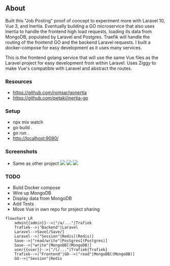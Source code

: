 ## About 

Built this "Job Posting" proof of concept to experiment more with Laravel 10, Vue 3, and Inertia. Eventually building a GO microservice that also uses Inertia to handle the frontend high load requests, loading its data from MongoDB, populated by Laravel and Postgres. Traefik will handle the routing of the frontend GO and the backend Laravel requests. I built a docker-compose for easy development as it uses many services.

This is the frontend golang service that will use the same Vue files as the Laravel project for easy development from within Laravel.
Uses Ziggy to make Vue's compatible with Laravel and abstract the routes.

### Resources
- https://github.com/romsar/gonertia
- https://github.com/petaki/inertia-go

### Setup
- npx mix watch
- go build .
- go run .
- [http://localhost:9080/](http://localhost:9080/)

### Screenshots
- Same as other project
![](./readme/list.png)
![](./readme/create.png)
![](./readme/view.png)

### TODO
- Build Docker compose
- Wire up MongoDB
- Display data from MongoDB
- Add Tests
- Move Vue in own repo for project sharing

```mermaid
flowchart LR
    admin{{admin}}-->|"/a/..."|Trafiek
    Trafiek-->|"Backend"|Laravel
    Laravel-->Save[/Save/]
    Laravel-->|"Session"|Redis[(Redis)]
    Save-->|"read/write"|Postgres[(Postgres)]
    Save-->|"write"|MongoDB[(MongoDB)]
    user{{user}}-->|"/l/..."|Trafiek{Trafiek}
    Trafiek-->|"Frontend"|GO-->|"read"|MongoDB[(MongoDB)]
    GO-->|"Session"|Redis
```
